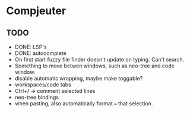 # Compjeuter
## TODO
- DONE: LSP's 
- DONE: autocomplete 
- On first start fuzzy file finder doesn't update on typing. Can't search.
- Something to move betwen windows, such as neo-tree and code window.
- disable automatic wrapping, maybe make toggable?
- workspaces/code tabs
- Ctrl+/ -> comment selected lines
- neo-tree bindings
- when pasting, also automatically format `=` that selection.
